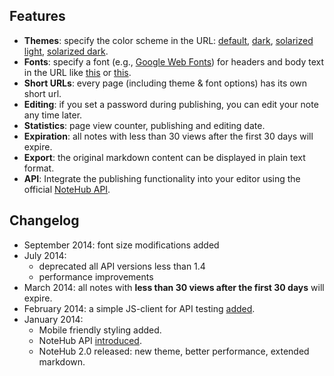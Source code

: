 ## Features
- **Themes**: specify the color scheme in the URL: [default](/2014/3/31/demo-note), [dark](/2014/3/31/demo-note?theme=dark), [solarized light](/2014/3/31/demo-note?theme=solarized-light), [solarized dark](/2014/3/31/demo-note?theme=solarized-dark).
- **Fonts**: specify a font (e.g., [Google Web Fonts](http://www.google.com/webfonts/)) for headers and body text in the URL like [this](/8m4l9) or [this](/2014/3/31/demo-note?text-font=monospace&header-font=Courier&text-size=0.8).
- **Short URLs**: every page (including theme & font options) has its own short url.
- **Editing**: if you set a password during publishing, you can edit your note any time later.
- **Statistics**: page view counter, publishing and editing date.
- **Expiration**: all notes with less than 30 views after the first 30 days will expire.
- **Export**: the original markdown content can be displayed in plain text format.
- **API**: Integrate the publishing functionality into your editor using the official [NoteHub API](/api).

## Changelog
 - September 2014: font size modifications added
 - July 2014:
    - deprecated all API versions less than 1.4
    - performance improvements
 - March 2014: all notes with __less than 30 views after the first 30 days__ will expire.
 - February 2014: a simple JS-client for API testing [added](/api-test.html).
 - January 2014:
    - Mobile friendly styling added.
    - NoteHub API [introduced](/api).
    - NoteHub 2.0 released: new theme, better performance, extended markdown.
